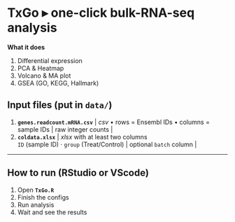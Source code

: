# TxGo ▸  one-click bulk-RNA-seq analysis

**What it does**

1. Differential expression
2. PCA & Heatmap
3. Volcano & MA plot
4. GSEA (GO, KEGG, Hallmark)

## Input files (put in `data/`)
1. **`genes.readcount.mRNA.csv`** | *csv* • rows = Ensembl IDs • columns = sample IDs | raw integer counts |
2. **`coldata.xlsx`** | *xlsx* with at least two columns <br>`ID` (sample ID) · `group` (Treat/Control) | optional `batch` column |
---

## How to run (RStudio or VScode)

1. Open **`TxGo.R`**  
2. Finish the configs
3. Run analysis
4. Wait and see the results